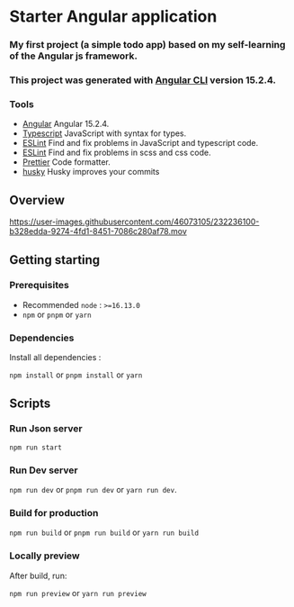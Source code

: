 # Starter Angular application

### My first project (a simple todo app) based on my self-learning of the Angular js framework.

### This project was generated with [Angular CLI](https://github.com/angular/angular-cli) version 15.2.4.

### Tools

- [Angular](https://angular.io/) Angular 15.2.4.
- [Typescript](https://www.typescriptlang.org/) JavaScript with syntax for types.
- [ESLint](https://eslint.org/) Find and fix problems in JavaScript and typescript code.
- [ESLint](https://stylelint.io/) Find and fix problems in scss and css code.
- [Prettier](https://prettier.io/) Code formatter.
- [husky](https://typicode.github.io/husky) Husky improves your commits

## Overview

https://user-images.githubusercontent.com/46073105/232236100-b328edda-9274-4fd1-8451-7086c280af78.mov

## Getting starting

### Prerequisites

- Recommended `node` : `>=16.13.0`
- `npm` or `pnpm` or `yarn`

### Dependencies

Install all dependencies :

`npm install` or `pnpm install` or `yarn`

## Scripts

### Run Json server

`npm run start`

### Run Dev server

`npm run dev` or `pnpm run dev` or `yarn run dev`.

### Build for production

`npm run build` or `pnpm run build` or `yarn run build`

### Locally preview

After build, run:

`npm run preview` or `yarn run preview`
